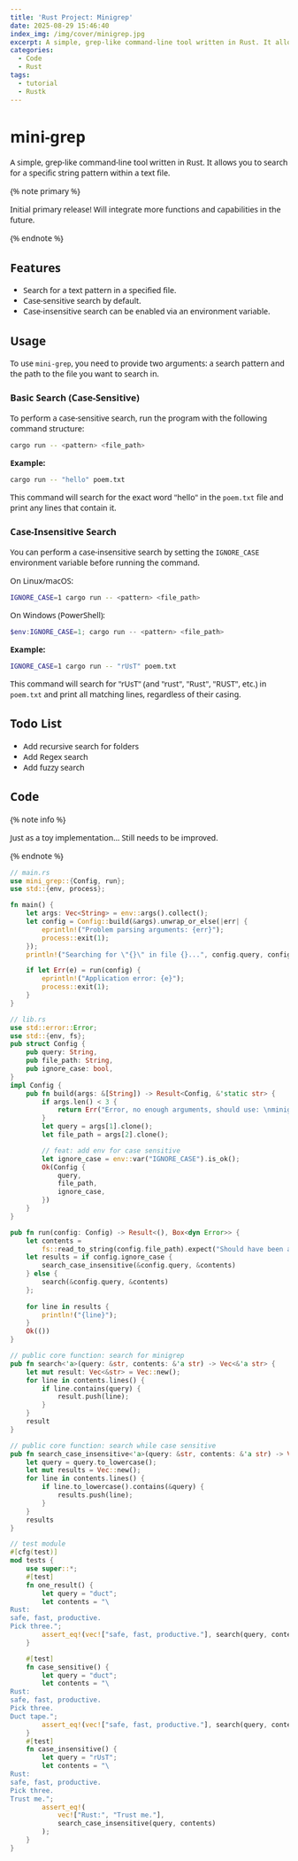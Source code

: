 ```yaml
---
title: 'Rust Project: Minigrep'
date: 2025-08-29 15:46:40
index_img: /img/cover/minigrep.jpg
excerpt: A simple, grep-like command-line tool written in Rust. It allows you to search for a specific string pattern within a text file. More capabilities will be added in the future.
categories:
  - Code
  - Rust
tags:
  - tutorial
  - Rustk
---
```


<style>
  html, body, .markdown-body {
    font-family: Georgia, sans, serif;
  }
</style>


# mini-grep

A simple, grep-like command-line tool written in Rust. It allows you to search for a specific string pattern within a text file.

{% note primary %}

Initial primary release! Will integrate more functions and capabilities in the future.

{% endnote %}

## Features

*   Search for a text pattern in a specified file.
*   Case-sensitive search by default.
*   Case-insensitive search can be enabled via an environment variable.

## Usage

To use `mini-grep`, you need to provide two arguments: a search pattern and the path to the file you want to search in.

### Basic Search (Case-Sensitive)

To perform a case-sensitive search, run the program with the following command structure:

```sh
cargo run -- <pattern> <file_path>
```

**Example:**

```sh
cargo run -- "hello" poem.txt
```

This command will search for the exact word "hello" in the `poem.txt` file and print any lines that contain it.

### Case-Insensitive Search

You can perform a case-insensitive search by setting the `IGNORE_CASE` environment variable before running the command.

On Linux/macOS:
```sh
IGNORE_CASE=1 cargo run -- <pattern> <file_path>
```

On Windows (PowerShell):
```powershell
$env:IGNORE_CASE=1; cargo run -- <pattern> <file_path>
```

**Example:**

```sh
IGNORE_CASE=1 cargo run -- "rUsT" poem.txt
```

This command will search for "rUsT" (and "rust", "Rust", "RUST", etc.) in `poem.txt` and print all matching lines, regardless of their casing.

## Todo List

- Add recursive search for folders
- Add Regex search
- Add fuzzy search

## Code

{% note info %}

Just as a toy implementation... Still needs to be improved.

{% endnote %}

```rust
// main.rs
use mini_grep::{Config, run};
use std::{env, process};

fn main() {
    let args: Vec<String> = env::args().collect();
    let config = Config::build(&args).unwrap_or_else(|err| {
        eprintln!("Problem parsing arguments: {err}");
        process::exit(1);
    });
    println!("Searching for \"{}\" in file {}...", config.query, config.file_path);

    if let Err(e) = run(config) {
        eprintln!("Application error: {e}");
        process::exit(1);
    }
}
```

```rust
// lib.rs
use std::error::Error;
use std::{env, fs};
pub struct Config {
    pub query: String,
    pub file_path: String,
    pub ignore_case: bool,
}
impl Config {
    pub fn build(args: &[String]) -> Result<Config, &'static str> {
        if args.len() < 3 {
            return Err("Error, no enough arguments, should use: \nminigrep pattern file_path");
        }
        let query = args[1].clone();
        let file_path = args[2].clone();

        // feat: add env for case sensitive
        let ignore_case = env::var("IGNORE_CASE").is_ok();
        Ok(Config {
            query,
            file_path,
            ignore_case,
        })
    }
}

pub fn run(config: Config) -> Result<(), Box<dyn Error>> {
    let contents =
        fs::read_to_string(config.file_path).expect("Should have been able to read the file");
    let results = if config.ignore_case {
        search_case_insensitive(&config.query, &contents)
    } else {
        search(&config.query, &contents)
    };
    
    for line in results {
        println!("{line}");
    }
    Ok(())
}

// public core function: search for minigrep
pub fn search<'a>(query: &str, contents: &'a str) -> Vec<&'a str> {
    let mut result: Vec<&str> = Vec::new();
    for line in contents.lines() {
        if line.contains(query) {
            result.push(line);
        }
    }
    result
}

// public core function: search while case sensitive
pub fn search_case_insensitive<'a>(query: &str, contents: &'a str) -> Vec<&'a str> {
    let query = query.to_lowercase();
    let mut results = Vec::new();
    for line in contents.lines() {
        if line.to_lowercase().contains(&query) {
            results.push(line);
        }
    }
    results
}

// test module
#[cfg(test)]
mod tests {
    use super::*;
    #[test]
    fn one_result() {
        let query = "duct";
        let contents = "\
Rust:
safe, fast, productive.
Pick three.";
        assert_eq!(vec!["safe, fast, productive."], search(query, contents));
    }

    #[test]
    fn case_sensitive() {
        let query = "duct";
        let contents = "\
Rust:
safe, fast, productive.
Pick three.
Duct tape.";
        assert_eq!(vec!["safe, fast, productive."], search(query, contents));
    }
    #[test]
    fn case_insensitive() {
        let query = "rUsT";
        let contents = "\
Rust:
safe, fast, productive.
Pick three.
Trust me.";
        assert_eq!(
            vec!["Rust:", "Trust me."],
            search_case_insensitive(query, contents)
        );
    }
}
```